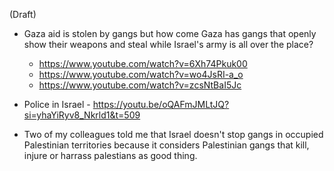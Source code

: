 (Draft)

- Gaza aid is stolen by gangs but how come Gaza has gangs that openly show their weapons and steal while Israel's army is all over the place?
  - https://www.youtube.com/watch?v=6Xh74Pkuk00
  - https://www.youtube.com/watch?v=wo4JsRI-a_o
  - https://www.youtube.com/watch?v=zcsNtBaI5Jc

- Police in Israel - https://youtu.be/oQAFmJMLtJQ?si=yhaYiRyv8_Nkrld1&t=509

- Two of my colleagues told me that Israel doesn't stop gangs in occupied Palestinian territories because it considers Palestinian gangs that kill, injure or harrass palestians as good thing.

